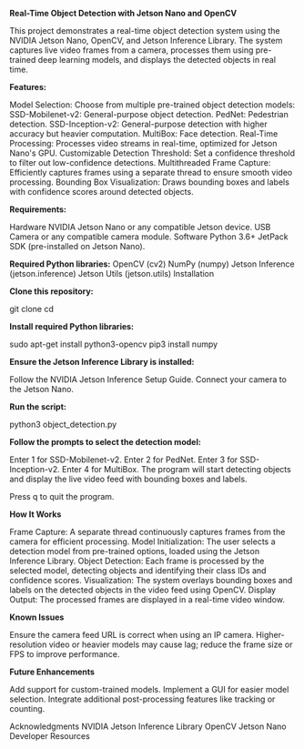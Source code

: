 **Real-Time Object Detection with Jetson Nano and OpenCV**

This project demonstrates a real-time object detection system using the NVIDIA Jetson Nano, OpenCV, and Jetson Inference Library. The system captures live video frames from a camera, processes them using pre-trained deep learning models, and displays the detected objects in real time.

**Features:**

  Model Selection: Choose from multiple pre-trained object detection models:
  SSD-Mobilenet-v2: General-purpose object detection.
  PedNet: Pedestrian detection.
  SSD-Inception-v2: General-purpose detection with higher accuracy but heavier computation.
  MultiBox: Face detection.
  Real-Time Processing: Processes video streams in real-time, optimized for Jetson Nano's GPU.
  Customizable Detection Threshold: Set a confidence threshold to filter out low-confidence detections.
  Multithreaded Frame Capture: Efficiently captures frames using a separate thread to ensure smooth video processing.
  Bounding Box Visualization: Draws bounding boxes and labels with confidence scores around detected objects.
  
**Requirements:**

  Hardware
  NVIDIA Jetson Nano or any compatible Jetson device.
  USB Camera or any compatible camera module.
  Software
  Python 3.6+
  JetPack SDK (pre-installed on Jetson Nano).
  
**Required Python libraries:**
  OpenCV (cv2)
  NumPy (numpy)
  Jetson Inference (jetson.inference)
  Jetson Utils (jetson.utils)
  Installation
  
**Clone this repository:**

  git clone <repository-url>
  cd <repository-folder>
  
**Install required Python libraries:**

  sudo apt-get install python3-opencv
  pip3 install numpy

**Ensure the Jetson Inference Library is installed:**

  Follow the NVIDIA Jetson Inference Setup Guide.
  Connect your camera to the Jetson Nano.

**Run the script:**

  python3 object_detection.py

**Follow the prompts to select the detection model:**

  Enter 1 for SSD-Mobilenet-v2.
  Enter 2 for PedNet.
  Enter 3 for SSD-Inception-v2.
  Enter 4 for MultiBox.
  The program will start detecting objects and display the live video feed with bounding boxes and labels.

Press q to quit the program.

**How It Works**

  Frame Capture: A separate thread continuously captures frames from the camera for efficient processing.
  Model Initialization: The user selects a detection model from pre-trained options, loaded using the Jetson Inference Library.
  Object Detection: Each frame is processed by the selected model, detecting objects and identifying their class IDs and confidence scores.
  Visualization: The system overlays bounding boxes and labels on the detected objects in the video feed using OpenCV.
  Display Output: The processed frames are displayed in a real-time video window.

**Known Issues**

  Ensure the camera feed URL is correct when using an IP camera.
  Higher-resolution video or heavier models may cause lag; reduce the frame size or FPS to improve performance.

**Future Enhancements**

  Add support for custom-trained models.
  Implement a GUI for easier model selection.
Integrate additional post-processing features like tracking or counting.

Acknowledgments
NVIDIA Jetson Inference Library
OpenCV
Jetson Nano Developer Resources
